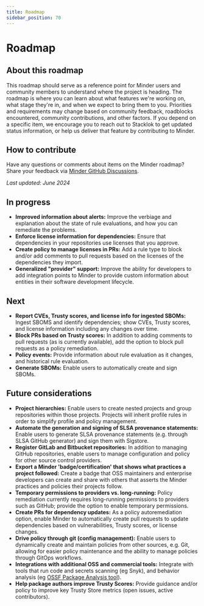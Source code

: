 ```yaml
---
title: Roadmap
sidebar_position: 70
---
```


# Roadmap
## About this roadmap

This roadmap should serve as a reference point for Minder users and community members to understand where the project is heading. The roadmap is where you can learn about what features we're working on, what stage they're in, and when we expect to bring them to you. Priorities and requirements may change based on community feedback, roadblocks encountered, community contributions, and other factors. If you depend on a specific item, we encourage you to reach out to Stacklok to get updated status information, or help us deliver that feature by contributing to Minder.

## How to contribute

Have any questions or comments about items on the Minder roadmap? Share your feedback via [Minder GitHub Discussions](https://github.com/mindersec/minder/discussions). 

_Last updated: June 2024_

## In progress

* **Improved information about alerts:** Improve the verbiage and explanation about the state of rule evaluations, and how you can remediate the problems. 
* **Enforce license information for dependencies:** Ensure that dependencies in your repositories use licenses that you approve.
* **Create policy to manage licenses in PRs:** Add a rule type to block and/or add comments to pull requests based on the licenses of the dependencies they import.
* **Generalized "provider" support:** Improve the ability for developers to add integration points to Minder to provide custom information about entities in their software development lifecycle.

## Next

* **Report CVEs, Trusty scores, and license info for ingested SBOMs:** Ingest SBOMS and identify dependencies; show CVEs, Trusty scores, and license information including any changes over time.
* **Block PRs based on Trusty scores:** In addition to adding comments to pull requests (as is currently available), add the option to block pull requests as a policy remediation.
* **Policy events:** Provide information about rule evaluation as it changes, and historical rule evaluation.
* **Generate SBOMs:** Enable users to automatically create and sign SBOMs.

## Future considerations

* **Project hierarchies:** Enable users to create nested projects and group repositories within those projects. Projects will inherit profile rules in order to simplify profile and policy management.
* **Automate the generation and signing of SLSA provenance statements:** Enable users to generate SLSA provenance statements (e.g. through SLSA GitHub generator) and sign them with Sigstore.
* **Register GitLab and Bitbucket repositories:** In addition to managing GitHub repositories, enable users to manage configuration and policy for other source control providers.
* **Export a Minder 'badge/certification' that shows what practices a project followed:** Create a badge that OSS maintainers and enterprise developers can create and share with others that asserts the Minder practices and policies their projects follow.
* **Temporary permissions to providers vs. long-running:** Policy remediation currently requires long-running permissions to providers such as GitHub; provide the option to enable temporary permissions.
* **Create PRs for dependency updates:** As a policy autoremediation option, enable Minder to automatically create pull requests to update dependencies based on vulnerabilities, Trusty scores, or license changes.
* **Drive policy through git (config management):** Enable users to dynamically create and maintain policies from other sources, e.g. Git, allowing for easier policy maintenance and the ability to manage policies through GitOps workflows.
* **Integrations with additional OSS and commercial tools:** Integrate with tools that run code and secrets scanning (eg Snyk), and behavior analysis (eg [OSSF Package Analysis tool](https://github.com/ossf/package-analysis)).
* **Help package authors improve Trusty Scores:** Provide guidance and/or policy to improve key Trusty Store metrics (open issues, active contributors).
